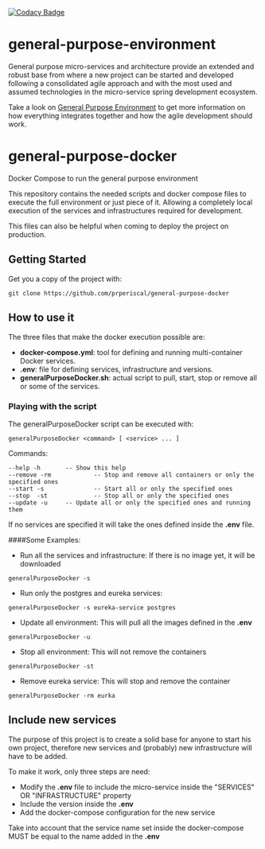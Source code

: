 [![Codacy Badge](https://api.codacy.com/project/badge/Grade/fc374edda9e9433a8214b8555deb5f39)](https://www.codacy.com/app/prperiscal/general-purpose-docker?utm_source=github.com&amp;utm_medium=referral&amp;utm_content=prperiscal/general-purpose-docker&amp;utm_campaign=Badge_Grade)

# general-purpose-environment

General purpose micro-services and architecture provide an extended and robust base from where a new project
can be started and developed following a consolidated agile approach and with the most used and assumed technologies in the 
micro-service spring development ecosystem.

Take a look on [General Purpose Environment](https://gist.github.com/prperiscal/900729941edc5d5ddaaf9e21e5055a62) to get more information on how everything integrates together and how the agile development should work.

# general-purpose-docker

Docker Compose to run the general purpose environment

This repository contains the needed scripts and docker compose files to execute the full environment or just 
piece of it. Allowing a completely local execution of the services and infrastructures required for development.

This files can also be helpful when coming to deploy the project on production.

## Getting Started

Get you a copy of the project with:
```
git clone https://github.com/prperiscal/general-purpose-docker
```

## How to use it

The three files that make the docker execution possible are:

* __docker-compose.yml__: tool for defining and running multi-container Docker services.
* __.env__: file for defining services, infrastructure and versions.
* __generalPurposeDocker.sh__: actual script to pull, start, stop or remove all or some of the services.

### Playing with the script

The generalPurposeDocker script can be executed with:

```
generalPurposeDocker <command> [ <service> ... ]
```

Commands:

    --help -h		-- Show this help
    --remove -rm	        -- Stop and remove all containers or only the specified ones
    --start -s  	        -- Start all or only the specified ones
    --stop  -st  	        -- Stop all or only the specified ones
    --update -u	 	-- Update all or only the specified ones and running them

If no services are specified it will take the ones defined inside the __.env__ file. 

####Some Examples:

* Run all the services and infrastructure:
If there is no image yet, it will be downloaded
```
generalPurposeDocker -s
```
* Run only the postgres and eureka services: 
```
generalPurposeDocker -s eureka-service postgres
```
* Update all environment:
This will pull all the images defined in the __.env__ 
```
generalPurposeDocker -u
```
* Stop all environment:
This will not remove the containers
```
generalPurposeDocker -st
```
* Remove eureka service:
This will stop and remove the container
```
generalPurposeDocker -rm eurka
```

## Include new services

The purpose of this project is to create a solid base for anyone to start his own project, therefore new services
and (probably) new infrastructure will have to be added.

To make it work, only three steps are need:

* Modify the __.env__ file to include the micro-service inside the "SERVICES" OR "INFRASTRUCTURE" property
* Include the version inside the __.env__
* Add the docker-compose configuration for the new service

Take into account that the service name set inside the docker-compose MUST be equal to the name added in the __.env__

 